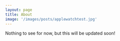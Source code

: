 ```yaml
---
layout: page
title: About
image: '/images/posts/applewatchtest.jpg'
---
```


Nothing to see for now, but this will be updated soon!
